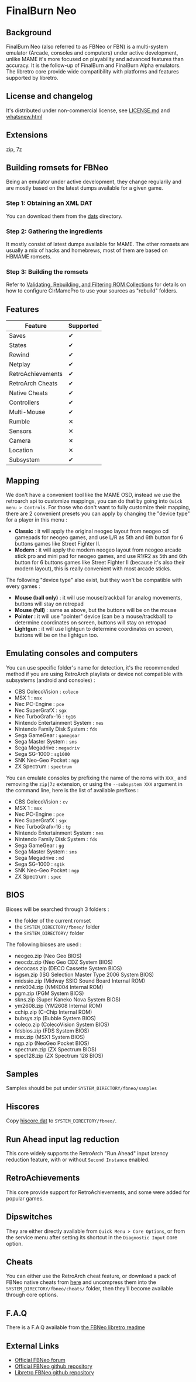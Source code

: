 # FinalBurn Neo

## Background

FinalBurn Neo (also referred to as FBNeo or FBN) is a multi-system emulator (Arcade, consoles and computers) under active development, unlike MAME it's more focused on playability and advanced features than accuracy.
It is the follow-up of FinalBurn and FinalBurn Alpha emulators.
The libretro core provide wide compatibility with platforms and features supported by libretro.

## License and changelog

It's distributed under non-commercial license, see [LICENSE.md](https://github.com/finalburnneo/FBNeo/blob/master/LICENSE.md) and [whatsnew.html](https://github.com/finalburnneo/FBNeo/blob/master/whatsnew.html)

## Extensions

zip, 7z

## Building romsets for FBNeo

Being an emulator under active development, they change regularily and are mostly based on the latest dumps available for a given game.

### Step 1: Obtaining an XML DAT

You can download them from the [dats](https://github.com/libretro/FBNeo/tree/master/dats/) directory.

### Step 2: Gathering the ingredients

It mostly consist of latest dumps available for MAME.
The other romsets are usually a mix of hacks and homebrews, most of them are based on HBMAME romsets.

### Step 3: Building the romsets

Refer to [Validating, Rebuilding, and Filtering ROM Collections](https://github.com/RetroPie/RetroPie-Setup/wiki/Validating,-Rebuilding,-and-Filtering-ROM-Collections) for details on how to configure ClrMamePro to use your sources as "rebuild" folders.

## Features

| Feature           | Supported |
|-------------------|-----------|
| Saves             | ✔         |
| States            | ✔         |
| Rewind            | ✔         |
| Netplay           | ✔         |
| RetroAchievements | ✔         |
| RetroArch Cheats  | ✔         |
| Native Cheats     | ✔         |
| Controllers       | ✔         |
| Multi-Mouse       | ✔         |
| Rumble            | ✕         |
| Sensors           | ✕         |
| Camera            | ✕         |
| Location          | ✕         |
| Subsystem         | ✔         |

## Mapping

We don't have a convenient tool like the MAME OSD, instead we use the retroarch api to customize mappings, you can do that by going into `Quick menu > Controls`.
For those who don't want to fully customize their mapping, there are 2 convenient presets you can apply by changing the "device type" for a player in this menu :
* **Classic** : it will apply the original neogeo layout from neogeo cd gamepads for neogeo games, and use L/R as 5th and 6th button for 6 buttons games like Street Fighter II.
* **Modern** : it will apply the modern neogeo layout from neogeo arcade stick pro and mini pad for neogeo games, and use R1/R2 as 5th and 6th button for 6 buttons games like Street Fighter II (because it's also their modern layout), this is really convenient with most arcade sticks.

The following "device type" also exist, but they won't be compatible with every games :
* **Mouse (ball only)** : it will use mouse/trackball for analog movements, buttons will stay on retropad
* **Mouse (full)** : same as above, but the buttons will be on the mouse
* **Pointer** : it will use "pointer" device (can be a mouse/trackball) to determine coordinates on screen, buttons will stay on retropad
* **Lightgun** : it will use lightgun to determine coordinates on screen, buttons will be on the lightgun too.

## Emulating consoles and computers

You can use specific folder's name for detection, it's the recommended method if you are using RetroArch playlists or device not compatible with subsystems (android and consoles) :
* CBS ColecoVision : `coleco`
* MSX 1 : `msx`
* Nec PC-Engine : `pce`
* Nec SuperGrafX : `sgx`
* Nec TurboGrafx-16 : `tg16`
* Nintendo Entertainment System : `nes`
* Nintendo Family Disk System : `fds`
* Sega GameGear : `gamegear`
* Sega Master System : `sms`
* Sega Megadrive : `megadriv`
* Sega SG-1000 : `sg1000`
* SNK Neo-Geo Pocket : `ngp`
* ZX Spectrum : `spectrum`

You can emulate consoles by prefixing the name of the roms with `XXX_` and removing the `zip|7z` extension, or using the `--subsystem XXX` argument in the command line, here is the list of available prefixes :
* CBS ColecoVision : `cv`
* MSX 1 : `msx`
* Nec PC-Engine : `pce`
* Nec SuperGrafX : `sgx`
* Nec TurboGrafx-16 : `tg`
* Nintendo Entertainment System : `nes`
* Nintendo Family Disk System : `fds`
* Sega GameGear : `gg`
* Sega Master System : `sms`
* Sega Megadrive : `md`
* Sega SG-1000 : `sg1k`
* SNK Neo-Geo Pocket : `ngp`
* ZX Spectrum : `spec`

## BIOS

Bioses will be searched through 3 folders :
* the folder of the current romset
* the `SYSTEM_DIRECTORY/fbneo/` folder
* the `SYSTEM_DIRECTORY/` folder

The following bioses are used :
* neogeo.zip (Neo Geo BIOS)
* neocdz.zip (Neo Geo CDZ System BIOS)
* decocass.zip (DECO Cassette System BIOS)
* isgsm.zip (ISG Selection Master Type 2006 System BIOS)
* midssio.zip (Midway SSIO Sound Board Internal ROM)
* nmk004.zip (NMK004 Internal ROM)
* pgm.zip (PGM System BIOS)
* skns.zip (Super Kaneko Nova System BIOS)
* ym2608.zip (YM2608 Internal ROM)
* cchip.zip (C-Chip Internal ROM)
* bubsys.zip (Bubble System BIOS)
* coleco.zip (ColecoVision System BIOS)
* fdsbios.zip (FDS System BIOS)
* msx.zip (MSX1 System BIOS)
* ngp.zip (NeoGeo Pocket BIOS)
* spectrum.zip (ZX Spectrum BIOS)
* spec128.zip (ZX Spectrum 128 BIOS)

## Samples

Samples should be put under `SYSTEM_DIRECTORY/fbneo/samples`

## Hiscores

Copy [hiscore.dat](https://github.com/libretro/FBNeo/tree/master/metadata/hiscore.dat) to `SYSTEM_DIRECTORY/fbneo/`.

## Run Ahead input lag reduction

This core widely supports the RetroArch "Run Ahead" input latency reduction feature, with or without `Second Instance` enabled.

## RetroAchievements

This core provide support for RetroAchievements, and some were added for popular games.

## Dipswitches

They are either directly available from `Quick Menu > Core Options`, or from the service menu after setting its shortcut in the `Diagnostic Input` core option.

## Cheats

You can either use the RetroArch cheat feature, or download a pack of FBNeo native cheats from [here](https://github.com/finalburnneo/FBNeo-cheats/archive/master.zip) and uncompress them into the `SYSTEM_DIRECTORY/fbneo/cheats/` folder, then they'll become available through core options.

## F.A.Q

There is a F.A.Q available from [the FBNeo libretro readme](https://github.com/libretro/FBNeo/blob/master/src/burner/libretro/README.md)

## External Links

* [Official FBNeo forum](https://neo-source.com/)
* [Official FBNeo github repository](https://github.com/finalburnneo/FBNeo)
* [Libretro FBNeo github repository](https://github.com/libretro/FBNeo)
